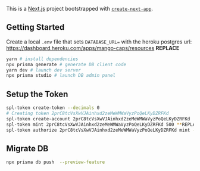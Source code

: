 This is a [Next.js](https://nextjs.org/) project bootstrapped with [`create-next-app`](https://github.com/vercel/next.js/tree/canary/packages/create-next-app).

## Getting Started

Create a local `.env` file that sets `DATABASE_URL=` with the heroku
postgres url: https://dashboard.heroku.com/apps/mango-caps/resources  **REPLACE**

```bash
yarn # install dependencies
npx prisma generate # generate DB client code
yarn dev # launch dev server
npx prisma studio # launch DB admin panel
```

## Setup the Token

```bash
spl-token create-token --decimals 0
# Creating token 2prC8tcVsXwVJAinhxd2zeMeWMWaVyzPoQeLKyDZRFKd
spl-token create-account 2prC8tcVsXwVJAinhxd2zeMeWMWaVyzPoQeLKyDZRFKd  **REPLACE with nft account**
spl-token mint 2prC8tcVsXwVJAinhxd2zeMeWMWaVyzPoQeLKyDZRFKd 500 **REPLACE 500 with 50**
spl-token authorize 2prC8tcVsXwVJAinhxd2zeMeWMWaVyzPoQeLKyDZRFKd mint --disable
```

## Migrate DB

```bash
npx prisma db push  --preview-feature
```
